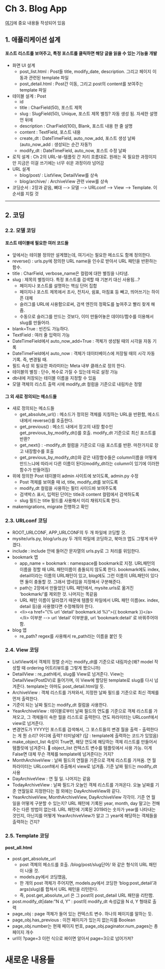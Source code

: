 # Ch 3. Blog App
[여기](#새로운-내용들)에 중요 내용들 작성되어 있음
## 1. 애플리케이션 설계 
#### 포스트 리스트를 보여주고, 특정 포스트를 클릭하면 해당 글을 읽을 수 있는 기능을 개발
- 화면 UI 설계
   - post_list.html : Post들 title, modify_date, description. 그리고 페이지 이동과 관련된 template 파일
   - post_detail.html : Post간 이동, 그리고 post의 content를 보여주는 template 파일
- 테이블 설계 : Post
   - id
   - title : CharField(50), 포스트 제목
   - slug : SlugField(50), Unique, 포스트 제목 별칭? 자동 생성 됨. 자세한 설명언 뒤에
   - description : CharField(100), Blank, 포스트 내용 한 줄 설명
   - content : TextField, 포스트 내용
   - create_dt : DateTimeField, auto_now_add, 포스트 생성 날짜 (auto_now_add : 생성되는 순간 자동?)
   - modify_dt : DateTimeField, auto_now, 포스트 수정 날짜
- 로직 설계 : Ch 2의 URL-뷰-템플릿 간 처리 흐름대로. 원래는 꼭 필요한 과정이지만 지금은 이걸 쓰기에는 너무 쉬운 과정이라 넘어감
- URL 설계
   - blog/post/ : ListView, DetailView를 상속
   - blog/archive/ : ArchiveView 관련 view를 상속
- 코딩순서 : 2장과 같음, 뼈대 --> 모델 --> URLconf --> View --> Template. 이 순서를 지킬 것

---

## 2. 코딩
### 2.2. 모델 코딩
#### 포스트 테이블에 필요한 여러 코드들
- 앞에서는 테이블 정의만 설계했는데, 여기서는 필요한 메소드도 함께 정의한다.
- reverse() : urls.py에 정의한 URL name을 인수로 받아서 URL 패턴을 반환하는 함수.
- title : CharField, verbose_name은 컬럼에 대한 별칭을 나타냄.
- slug : 제목의 별칭이다. 특정 포스트를 검색할 때 기본키 대신 사용됨…?
   - 페이지나 포스트를 설명하는 핵심 단어 집합
   - 페이지나 포스트 제목에서 조사, 전치사, 쉼표, 마침표 등 빼고, 띄어쓰기는 하이픈 대체
   - 슬러그를 URL에 사용함으로써, 검색 엔진의 정확도를 높여주고 빨리 찾게 해줌.
   - 수동으로 슬러그를 만드는 것보다, 이미 만들어놓은 데이터/함수를 이용해서 slug를 만들어라.
- blank=True : 빈칸도 가능하다.
- TextField : 여러 줄 입력이 가능
- DateTimeField에서 auto_now_add=True : 객체가 생성될 때의 시각을 자동 기록
- DateTimeField에서 auto_now : 객체가 데이터베이스에 저장될 때의 시각 자동 기록. 즉, 변경될 때.
- 필드 속성 외 필요한 파라미터는 Meta 내부 클래스로 정의 한다.
- 테이블의 별칭 : 단수, 복수로 가질 수 있는데 따로 설정 가능
- db내에 저장되는 테이블 이름을 지정할 수 있음
- 모델 객체의 리스트 출력 시에 modify_dt 컬럼을 기준으로 내림차순 정렬




#### 그 외 새로 정의되는 메소드들
- 새로 정의되는 메소드들
   - get_absolute_url() : 메소드가 정의된 객체를 지칭하는 URL을 반환함, 메소드 내에서 reverse()를 호출한다.
   - get_previous() : 메소드 내에서 장고의 내장 함수인 get_previous_by_modify_dt()를 호출. modify_dt 기준으로 최신 포스트를 반환?
   - get_next() : -modify_dt 컬럼을 기준으로 다음 포스트를 반환. 마찬가지로 장고 내장함수를 호출
   - get_previous_by_modify_dt()와 같은 내장함수들은 column이름을 어떻게 만드느냐에 따라서 다른 이름이 된다(modify_dt라는 column이 있기에 이러한 함수가 만들어짐)
- 위에 정의한 Post 테이블이 admin 사이트에 보이도록, admin.py 수정
   - Post 객체를 보여줄 때 id, title, modify_dt를 보이도록
   - modify_dt 컬럼을 사용하는 필터 사이드바 보여주도록
   - 검색박스 표시, 입력된 단어는 title과 content 컬럼에서 검색하도록
   - slug 필드는 title 필드를 사용해서 미리 채워지도록 한다.
- makemigrations, migrate 진행하고 확인



### 2.3. URLconf 코딩

- ROOT_URLCONF, APP_URLCONF의 두 개 파일에 코딩할 것.
- mysite/urls.py, blog/urls.py 두 개의 파일에 코딩하고, 북마크 앱도 그렇게 바꾸겠다.
- include : include 안에 들어간 문자열의 urls.py로 그 처리를 위임한다.
- bookmark 앱
   - app_name = bookmark : namespace를 bookmark로 지정. URL패턴의 이름을 정할 때 URL 패턴이름이 충돌되지 않도록 한다. bookmark에도 index, detail이라는 이름의 URL패턴이 있고, blog에도 그런 이름의 URL패턴이 있다면 둘이 충돌할 것. 그래서 앱네임을 지정해서 구분해준다.
   - path는 2장에서 만들었던 URL 패턴에서, mysite.urls로 옮겨진 ‘bookmark/’를 제외한 것. 나머지는 똑같음
   - URL 패턴 이름이 달라졌기 때문에 템플릿 파일에서 URL 패턴 이름(ex. index, detail 등)을 사용했다면 수정해줘야 한다.
   - \<li>\<a href="{% url 'detail' bookmark.id %}">{{ bookmark }}\</a>\</li> 이부분 --> url ‘detail’ 이부분을, url ‘bookmark:detail’ 로 바꿔주어야 함.
- blog 앱
   - re_path? regex를 사용해서 re_path라는 이름을 붙인 듯




### 2.4. View 코딩

- ListView에서 객체의 정렬 순서는 modify_dt를 기준으로 내림차순(왜? model 작성할 때 ordering 어트리뷰트를 그렇게 짰으니까)
- DetailView : re_path에서, slug를 View로 넘겨준다. View는 DetailView(PostDV)로 들어가며, 이 View에 할당된 template로 slug를 다시 넘겨준다. template는 아마도 post_detail.html일 듯.
- ArchiveView : 객체 리스트를 가져와서, 지정한 날짜 필드를 기준으로 최신 객체를 먼저 출력한다.
- 기준이 되는 날짜 필드는 modify_dt 컬럼을 사용한다.
- YearArchiveView : 테이블로부터 날짜 필드의 연도를 기준으로 객체 리스트를 가져오고, 그 객체들이 속한 월을 리스트로 출력한다. 연도 파라미터는 URLconf에서 view로 넘겨준다.
- 변경연도가 YYYY인 포스트를 검색해서, 그 포스트들의 변경 월을 출력 - 출력한다는 게 뭔 소리? 어디에 출력? 터미널에? (답 : template에 출력하는 코드가 있었음)
- make_object_list 속성이 True면, 해당 연도에 해당하는 객체 리스트를 만들어서 템플릿에 넘겨준다.  object_list 컨텍스트 변수를 템플릿에서 사용 가능. 이게 False면 대체 무슨 객체를 template에 넘겨준다는 거지?
- MonthArchiveView : 날짜 필드의 연월을 기준으로 객체 리스트를 가져옴. 연 월 파라미터는 URLconf에서 추출해서 view로 넘겨줌. 기준 날짜 필드는 modify_dt 사용
- DayArchiveView : 연 월 일. 나머지는 같음
- TodayArchiveView : 날짜 필드가 오늘인 객체 리스트를 가져온다. 오늘 날짜를 기준 연월일로 지정한다는 점 외에는 DayArchiveView와 같다.
- YearArchiveView, MonthArchiveView, DayArchiveView 각각이. 기준 연 월 일을 어떻게 구분할 수 있는지? URL 패턴에 기록된 year, month, day 말고는 전해주는 다른 방법이 없는데. URL 패턴에 기록된 2019라는 숫자가 year를 나타내는 것인지, 아닌지를 어떻게 YearArchiveView가 알고 그 year에 해당하는 객체들을 출력하는 건지?


### 2.5. Template 코딩
#### post_all.html
- post.get_absolute_url
   - post 객체의 메소드를 호출. /blog/post/slug단어/ 와 같은 형식의 URL 패턴이 나올 것.
   - models.py에서 코딩했음,
   - 한 개의 post 객체가 주어지면, models.py에서 코딩한 ‘blog:post_detail’과 args(slug)를 합쳐서 URL 패턴을 리턴한다.
   - 즉, post.get_absolute_url 은 그 post의 post_detail URL 패턴을 리턴함.
- post.modify_dt|date:”N d, Y” : post의 modify_dt 속성값을 N d, Y 형태로 출력
- page_obj : page 객체가 들어 있는 컨텍스트 변수. 하나의 페이지를 말하는 듯.
- page_obj.has_previous : 이전 페이지가 있는지 없는지를 Boolean
- page_obj.number는 현재 페이지 번호, page_obj.paginator.num_pages는 총 페이지 개수
- url이 ?page=3 이런 식으로 짜이면 알아서 page=3으로 넘어가져?




# 새로운 내용들
